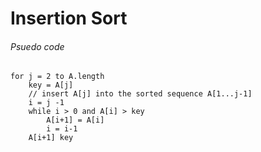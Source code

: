 # Insertion Sort

###### Psuedo code
````
for j = 2 to A.length
    key = A[j]
    // insert A[j] into the sorted sequence A[1...j-1]
    i = j -1
    while i > 0 and A[i] > key
        A[i+1] = A[i]
        i = i-1
    A[i+1] key
````

